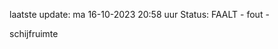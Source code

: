 laatste update: 
ma 16-10-2023 20:58   uur 
Status: FAALT - fout - 
<div class="service R">schijfruimte</div>